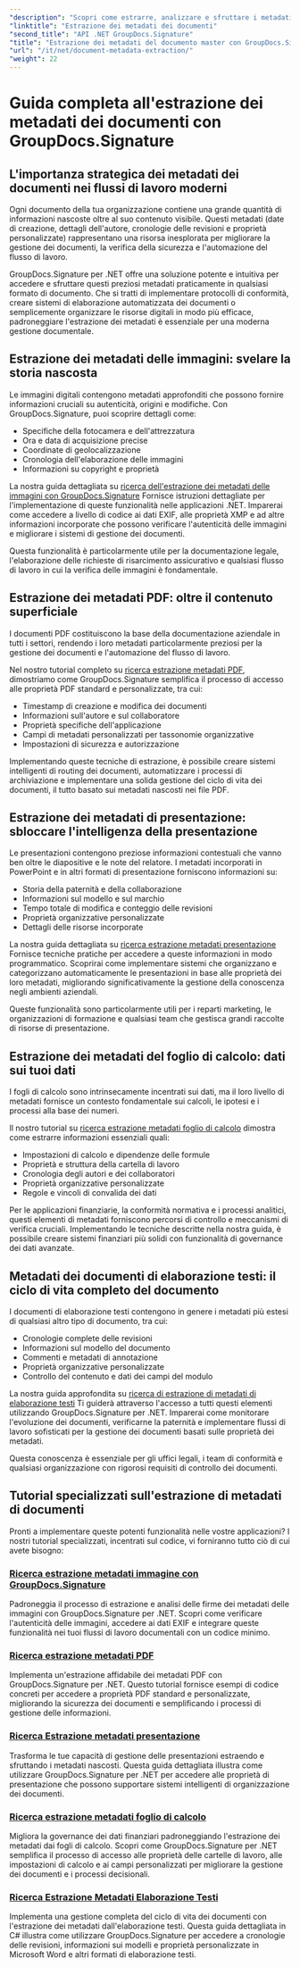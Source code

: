```yaml
---
"description": "Scopri come estrarre, analizzare e sfruttare i metadati dei documenti in diversi formati di file con GroupDocs.Signature per .NET. Migliora la sicurezza, semplifica i flussi di lavoro e ottieni preziose informazioni sui documenti."
"linktitle": "Estrazione dei metadati dei documenti"
"second_title": "API .NET GroupDocs.Signature"
"title": "Estrazione dei metadati del documento master con GroupDocs.Signature per .NET"
"url": "/it/net/document-metadata-extraction/"
"weight": 22
---
```


# Guida completa all'estrazione dei metadati dei documenti con GroupDocs.Signature

## L'importanza strategica dei metadati dei documenti nei flussi di lavoro moderni

Ogni documento della tua organizzazione contiene una grande quantità di informazioni nascoste oltre al suo contenuto visibile. Questi metadati (date di creazione, dettagli dell'autore, cronologie delle revisioni e proprietà personalizzate) rappresentano una risorsa inesplorata per migliorare la gestione dei documenti, la verifica della sicurezza e l'automazione del flusso di lavoro.

GroupDocs.Signature per .NET offre una soluzione potente e intuitiva per accedere e sfruttare questi preziosi metadati praticamente in qualsiasi formato di documento. Che si tratti di implementare protocolli di conformità, creare sistemi di elaborazione automatizzata dei documenti o semplicemente organizzare le risorse digitali in modo più efficace, padroneggiare l'estrazione dei metadati è essenziale per una moderna gestione documentale.

## Estrazione dei metadati delle immagini: svelare la storia nascosta

Le immagini digitali contengono metadati approfonditi che possono fornire informazioni cruciali su autenticità, origini e modifiche. Con GroupDocs.Signature, puoi scoprire dettagli come:

- Specifiche della fotocamera e dell'attrezzatura
- Ora e data di acquisizione precise
- Coordinate di geolocalizzazione
- Cronologia dell'elaborazione delle immagini
- Informazioni su copyright e proprietà

La nostra guida dettagliata su [ricerca dell'estrazione dei metadati delle immagini con GroupDocs.Signature](./search-image-metadata-extraction/) Fornisce istruzioni dettagliate per l'implementazione di queste funzionalità nelle applicazioni .NET. Imparerai come accedere a livello di codice ai dati EXIF, alle proprietà XMP e ad altre informazioni incorporate che possono verificare l'autenticità delle immagini e migliorare i sistemi di gestione dei documenti.

Questa funzionalità è particolarmente utile per la documentazione legale, l'elaborazione delle richieste di risarcimento assicurativo e qualsiasi flusso di lavoro in cui la verifica delle immagini è fondamentale.

## Estrazione dei metadati PDF: oltre il contenuto superficiale

I documenti PDF costituiscono la base della documentazione aziendale in tutti i settori, rendendo i loro metadati particolarmente preziosi per la gestione dei documenti e l'automazione del flusso di lavoro.

Nel nostro tutorial completo su [ricerca estrazione metadati PDF](./search-pdf-metadata-extraction/), dimostriamo come GroupDocs.Signature semplifica il processo di accesso alle proprietà PDF standard e personalizzate, tra cui:

- Timestamp di creazione e modifica dei documenti
- Informazioni sull'autore e sul collaboratore
- Proprietà specifiche dell'applicazione
- Campi di metadati personalizzati per tassonomie organizzative
- Impostazioni di sicurezza e autorizzazione

Implementando queste tecniche di estrazione, è possibile creare sistemi intelligenti di routing dei documenti, automatizzare i processi di archiviazione e implementare una solida gestione del ciclo di vita dei documenti, il tutto basato sui metadati nascosti nei file PDF.

## Estrazione dei metadati di presentazione: sbloccare l'intelligenza della presentazione

Le presentazioni contengono preziose informazioni contestuali che vanno ben oltre le diapositive e le note del relatore. I metadati incorporati in PowerPoint e in altri formati di presentazione forniscono informazioni su:

- Storia della paternità e della collaborazione
- Informazioni sul modello e sul marchio
- Tempo totale di modifica e conteggio delle revisioni
- Proprietà organizzative personalizzate
- Dettagli delle risorse incorporate

La nostra guida dettagliata su [ricerca estrazione metadati presentazione](./search-presentation-metadata-extraction/) Fornisce tecniche pratiche per accedere a queste informazioni in modo programmatico. Scoprirai come implementare sistemi che organizzano e categorizzano automaticamente le presentazioni in base alle proprietà dei loro metadati, migliorando significativamente la gestione della conoscenza negli ambienti aziendali.

Queste funzionalità sono particolarmente utili per i reparti marketing, le organizzazioni di formazione e qualsiasi team che gestisca grandi raccolte di risorse di presentazione.

## Estrazione dei metadati del foglio di calcolo: dati sui tuoi dati

I fogli di calcolo sono intrinsecamente incentrati sui dati, ma il loro livello di metadati fornisce un contesto fondamentale sui calcoli, le ipotesi e i processi alla base dei numeri.

Il nostro tutorial su [ricerca estrazione metadati foglio di calcolo](./search-spreadsheet-metadata-extraction/) dimostra come estrarre informazioni essenziali quali:

- Impostazioni di calcolo e dipendenze delle formule
- Proprietà e struttura della cartella di lavoro
- Cronologia degli autori e dei collaboratori
- Proprietà organizzative personalizzate
- Regole e vincoli di convalida dei dati

Per le applicazioni finanziarie, la conformità normativa e i processi analitici, questi elementi di metadati forniscono percorsi di controllo e meccanismi di verifica cruciali. Implementando le tecniche descritte nella nostra guida, è possibile creare sistemi finanziari più solidi con funzionalità di governance dei dati avanzate.

## Metadati dei documenti di elaborazione testi: il ciclo di vita completo del documento

I documenti di elaborazione testi contengono in genere i metadati più estesi di qualsiasi altro tipo di documento, tra cui:

- Cronologie complete delle revisioni
- Informazioni sul modello del documento
- Commenti e metadati di annotazione
- Proprietà organizzative personalizzate
- Controllo del contenuto e dati dei campi del modulo

La nostra guida approfondita su [ricerca di estrazione di metadati di elaborazione testi](./search-word-processing-metadata-extraction/) Ti guiderà attraverso l'accesso a tutti questi elementi utilizzando GroupDocs.Signature per .NET. Imparerai come monitorare l'evoluzione dei documenti, verificarne la paternità e implementare flussi di lavoro sofisticati per la gestione dei documenti basati sulle proprietà dei metadati.

Questa conoscenza è essenziale per gli uffici legali, i team di conformità e qualsiasi organizzazione con rigorosi requisiti di controllo dei documenti.

## Tutorial specializzati sull'estrazione di metadati di documenti

Pronti a implementare queste potenti funzionalità nelle vostre applicazioni? I nostri tutorial specializzati, incentrati sul codice, vi forniranno tutto ciò di cui avete bisogno:

### [Ricerca estrazione metadati immagine con GroupDocs.Signature](./search-image-metadata-extraction/)
Padroneggia il processo di estrazione e analisi delle firme dei metadati delle immagini con GroupDocs.Signature per .NET. Scopri come verificare l'autenticità delle immagini, accedere ai dati EXIF e integrare queste funzionalità nei tuoi flussi di lavoro documentali con un codice minimo.

### [Ricerca estrazione metadati PDF](./search-pdf-metadata-extraction/)
Implementa un'estrazione affidabile dei metadati PDF con GroupDocs.Signature per .NET. Questo tutorial fornisce esempi di codice concreti per accedere a proprietà PDF standard e personalizzate, migliorando la sicurezza dei documenti e semplificando i processi di gestione delle informazioni.

### [Ricerca Estrazione metadati presentazione](./search-presentation-metadata-extraction/)
Trasforma le tue capacità di gestione delle presentazioni estraendo e sfruttando i metadati nascosti. Questa guida dettagliata illustra come utilizzare GroupDocs.Signature per .NET per accedere alle proprietà di presentazione che possono supportare sistemi intelligenti di organizzazione dei documenti.

### [Ricerca estrazione metadati foglio di calcolo](./search-spreadsheet-metadata-extraction/)
Migliora la governance dei dati finanziari padroneggiando l'estrazione dei metadati dai fogli di calcolo. Scopri come GroupDocs.Signature per .NET semplifica il processo di accesso alle proprietà delle cartelle di lavoro, alle impostazioni di calcolo e ai campi personalizzati per migliorare la gestione dei documenti e i processi decisionali.

### [Ricerca Estrazione Metadati Elaborazione Testi](./search-word-processing-metadata-extraction/)
Implementa una gestione completa del ciclo di vita dei documenti con l'estrazione dei metadati dall'elaborazione testi. Questa guida dettagliata in C# illustra come utilizzare GroupDocs.Signature per accedere a cronologie delle revisioni, informazioni sui modelli e proprietà personalizzate in Microsoft Word e altri formati di elaborazione testi.